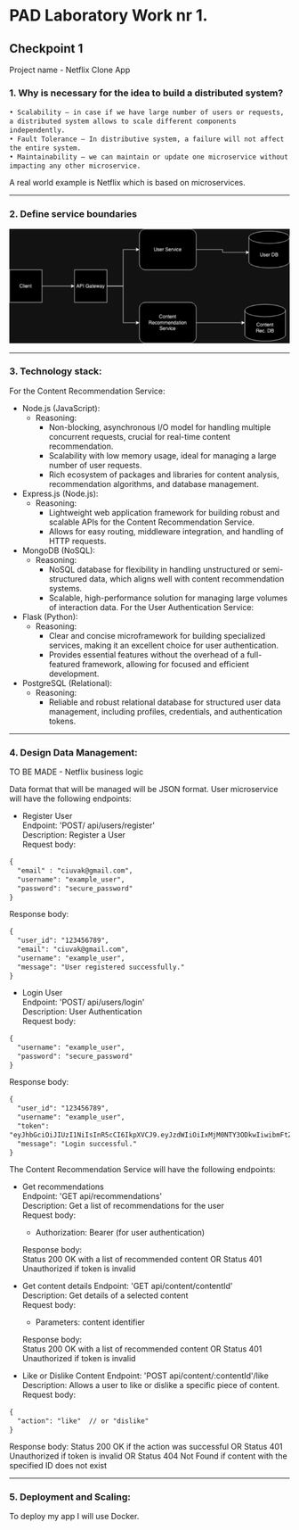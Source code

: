 # PAD Laboratory Work nr 1.
## Checkpoint 1
Project name - Netflix Clone App
### 1. Why is necessary for the idea to build a distributed system?
    • Scalability – in case if we have large number of users or requests, a distributed system allows to scale different components independently.
    • Fault Tolerance – In distributive system, a failure will not affect the entire system.
    • Maintainability – we can maintain or update one microservice without impacting any other microservice.

A real world example is Netflix which is based on microservices.
***
### 2. Define service boundaries
![](Architecture_Diagram_PAD.png)

***
### 3. Technology stack:
For the Content Recommendation Service:
* Node.js (JavaScript):
  * Reasoning:
    *	Non-blocking, asynchronous I/O model for handling multiple concurrent requests, crucial for real-time content recommendation.
    *   Scalability with low memory usage, ideal for managing a large number of user requests.
    * Rich ecosystem of packages and libraries for content analysis, recommendation algorithms, and database management.
* Express.js (Node.js):
  * Reasoning:
    * Lightweight web application framework for building robust and scalable APIs for the Content Recommendation Service.
    * Allows for easy routing, middleware integration, and handling of HTTP requests.
* MongoDB (NoSQL):
  * Reasoning:
       * NoSQL database for flexibility in handling unstructured or semi-structured data, which aligns well with content recommendation systems.
       * Scalable, high-performance solution for managing large volumes of interaction data.
For the User Authentication Service:
* Flask (Python):
  * Reasoning:
      * Clear and concise microframework for building specialized services, making it an excellent choice for user authentication.
      * Provides essential features without the overhead of a full-featured framework, allowing for focused and efficient development.
* PostgreSQL (Relational):
    * Reasoning:
         * Reliable and robust relational database for structured user data management, including profiles, credentials, and authentication tokens.
***
### 4. Design Data Management:
TO BE MADE - Netflix business logic 

Data format that will be managed will be JSON format. User microservice will have the following endpoints:
* Register User \
Endpoint: 'POST/ api/users/register'\
Description: Register a User\
Request body:
```
{
  "email" : "ciuvak@gmail.com",
  "username": "example_user",
  "password": "secure_password"
}
```
Response body:
```
{
  "user_id": "123456789",
  "email": "ciuvak@gmail.com",
  "username": "example_user",
  "message": "User registered successfully."
}

```

* Login User\
Endpoint: 'POST/ api/users/login'\
Description: User Authentication\
Request body:
```agsl
{
  "username": "example_user",
  "password": "secure_password"
}
```
Response body:
```agsl
{
  "user_id": "123456789",
  "username": "example_user",
  "token": "eyJhbGciOiJIUzI1NiIsInR5cCI6IkpXVCJ9.eyJzdWIiOiIxMjM0NTY3ODkwIiwibmFtZSI6IkpvaG4gRG9lIiwiaWF0IjoxNTE2MjM5MDIyfQ.SflKxwRJSMeKKF2QT4fwpMeJf36POk6yJV_adQssw5c",
  "message": "Login successful."
}

```
The Content Recommendation Service will have the following endpoints:
* Get recommendations\
Endpoint: 'GET api/recommendations'\
Description: Get a list of recommendations for the user\
Request body:
    * Authorization: Bearer <token> (for user authentication)

    Response body:\
Status 200 OK with a list of recommended content OR Status 401 Unauthorized if token is invalid

* Get content details
Endpoint: 'GET api/content/contentId'\
Description: Get details of a selected content\
Request body:
    * Parameters: content identifier

    Response body:\
  Status 200 OK with a list of recommended content OR Status 401 Unauthorized if token is invalid
  
* Like or Dislike Content
Endpoint: 'POST api/content/:contentId'/like\
Description: Allows a user to like or dislike a specific piece of content.\
Request body:
```
{
  "action": "like"  // or "dislike"
}
```
Response body:
    Status 200 OK if the action was successful OR
    Status 401 Unauthorized if token is invalid OR
    Status 404 Not Found if content with the specified ID does not exist


***
### 5. Deployment and Scaling:
To deploy my app I will use Docker.